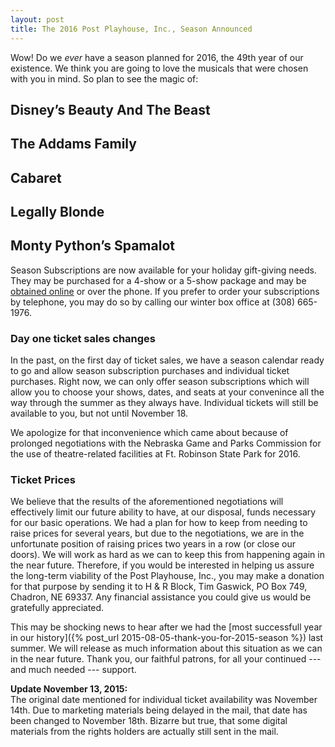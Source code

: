 ```yaml
---
layout: post
title: The 2016 Post Playhouse, Inc., Season Announced
---
```


Wow! Do we *ever* have a season planned for 2016, the 49th year of our existence. We think you are going to love the musicals that were chosen with you in mind. So plan to see the magic of:

<h2 class="production-title-standalone">Disney’s Beauty And The Beast</h2>
<h2 class="production-title-standalone">The Addams Family</h2>
<h2 class="production-title-standalone">Cabaret</h2>
<h2 class="production-title-standalone">Legally Blonde</h2>
<h2 class="production-title-standalone">Monty Python’s Spamalot</h2>

Season Subscriptions are now available for your holiday gift-giving needs. They may be purchased for a 4-show or a 5-show package and may be [obtained online](http://postplayhousetickets.com) or over the phone. If you prefer to order your subscriptions by telephone, you may do so by calling our winter box office at (308) 665-1976.

### Day one ticket sales changes

In the past, on the first day of ticket sales, we have a season calendar ready to go and allow season subscription purchases and individual ticket purchases. Right now, we can only offer season subscriptions which will allow you to choose your shows, dates, and seats at your convenince all the way through the summer as they always have. Individual tickets will still be available to you, but not until November 18.

We apologize for that inconvenience which came about because of prolonged negotiations with the Nebraska Game and Parks Commission for the use of theatre-related facilities at Ft. Robinson State Park for 2016.

### Ticket Prices

We believe that the results of the aforementioned negotiations will effectively limit our future ability to have, at our disposal, funds necessary for our basic operations. We had a plan for how to keep from needing to raise prices for several years, but due to the negotiations, we are in the unfortunate position of raising prices two years in a row (or close our doors). We will work as hard as we can to keep this from happening again in the near future. Therefore, if you would be interested in helping us assure the long-term viability of the Post Playhouse, Inc., you may make a donation for that purpose by sending it to H & R Block, Tim Gaswick, PO Box 749, Chadron, NE 69337. Any financial assistance you could give us would be gratefully appreciated. 

This may be shocking news to hear after we had the [most successfull year in our history]({% post_url 2015-08-05-thank-you-for-2015-season %}) last summer. We will release as much information about this situation as we can in the near future. Thank you, our faithful patrons, for all your continued --- and much needed --- support.

__Update November 13, 2015:__  
The original date mentioned for individual ticket availability was November 14th. Due to marketing materials being delayed in the mail, that date has been changed to November 18th. Bizarre but true, that some digital materials from the rights holders are actually still sent in the mail.

